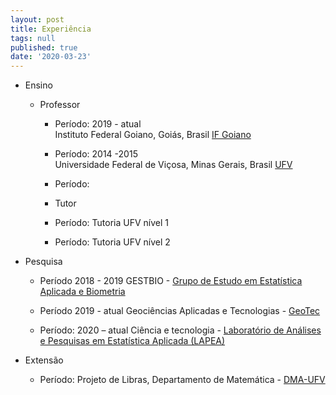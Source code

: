 ```yaml
---
layout: post
title: Experiência
tags: null
published: true
date: '2020-03-23'
---
```


- Ensino  
	- Professor
		- Período: 2019 - atual  
Instituto Federal Goiano, Goiás, Brasil  [IF Goiano](https://www.ifgoiano.edu.br/home/index.php/rio-verde.html)
		
        - Período: 2014 -2015  
Universidade Federal de Viçosa, Minas Gerais, Brasil  [UFV](https://www.ufv.br/)
	 	
        - Período:
        - Tutor
    	
        - Período:
        Tutoria UFV nível 1
        
        - Período: 
        Tutoria UFV nível 2


- Pesquisa
	- Período 2018 - 2019
	GESTBIO - [Grupo de Estudo em Estatística Aplicada e Biometria](https://www.gestbio.ufv.br/)  
	
    - Período 2019 - atual
	Geociências Aplicadas e Tecnologias - [GeoTec](https://www.facebook.com/GeoTecUFV)
	
    - Período: 2020 – atual
	Ciência e tecnologia - [Laboratório de Análises e Pesquisas em Estatística Aplicada (LAPEA)](http://www.ppestbio.ufv.br/?page_id=2143)


- Extensão

	- Período:
    Projeto de Libras, Departamento de Matemática - [DMA-UFV](http://www.dma.ufv.br/dma/inicio.php)
